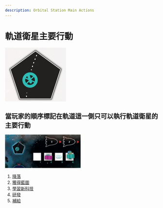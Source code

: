 ```yaml
---
description: Orbital Station Main Actions
---
```


# 軌道衛星主要行動

![](<../../../../.gitbook/assets/image (11).png>)

## 當玩家的順序標記在軌道這一側只可以執行軌道衛星的主要行動

![](<../../../../.gitbook/assets/image (24).png>)

1. [降落](landing-pod.md)
2. [獲得藍圖](obtain-blueprint/)
3. [學習新科技](learn-new-technology.md)
4. [研發](research-and-development/)
5. [補給](resupply.md)                                                                                                                                                   &#x20;
